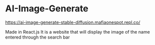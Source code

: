 # AI-Image-Generate
https://ai-image-generate-stable-diffusion.mafiaonespot.repl.co/

Made in React.js It is a website that will display the image of the name entered through the search bar
